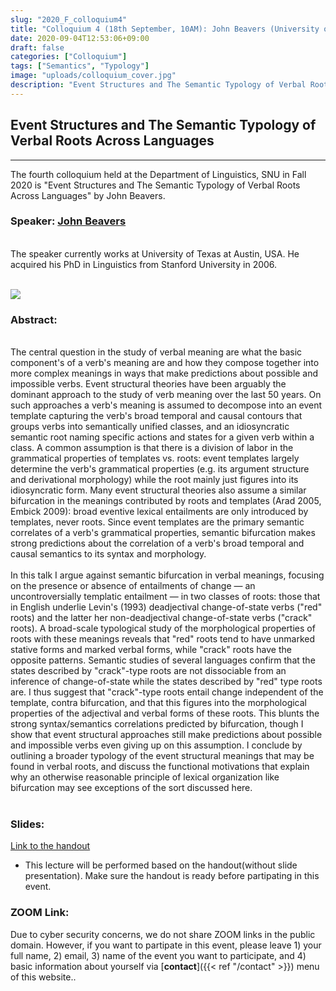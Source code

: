 ```yaml
---
slug: "2020_F_colloquium4"
title: "Colloquium 4 (18th September, 10AM): John Beavers (University of Texas, Austin)"
date: 2020-09-04T12:53:06+09:00
draft: false
categories: ["Colloquium"]
tags: ["Semantics", "Typology"]
image: "uploads/colloquium_cover.jpg"
description: "Event Structures and The Semantic Typology of Verbal Roots Across Languages by John Beavers"
---
```


## Event Structures and The Semantic Typology of Verbal Roots Across Languages

---

The fourth colloquium held at the Department of Linguistics, SNU in Fall 2020 is "Event Structures and The Semantic Typology of Verbal Roots Across Languages" by John Beavers.

### Speaker: <a class=intro-link href="https://liberalarts.utexas.edu/linguistics/faculty/profile.php?eid=jbeavers">John Beavers</a>

<br/>
The speaker currently works at University of Texas at Austin, USA. He acquired his PhD in Linguistics from Stanford University in 2006.
<br/><br/>

![ ](/profiles/John_Beavers_image.jpg#floatleft)

### Abstract:

<br/>
The central question in the study of verbal meaning are what the basic component's of a verb's meaning are and how they compose together into more complex meanings in ways that make predictions about possible and impossible verbs. Event structural theories have been arguably the dominant approach to the study of verb meaning over the last 50 years. On such approaches a verb's meaning is assumed to decompose into an event template capturing the verb's broad temporal and causal contours that groups verbs into semantically unified classes, and an idiosyncratic semantic root naming specific actions and states for a given verb within a class. A common assumption is that there is a division of labor in the grammatical properties of templates vs. roots: event templates largely determine the verb's grammatical properties (e.g. its argument structure and derivational morphology) while the root mainly just figures into its idiosyncratic form. Many event structural theories also assume a similar bifurcation in the meanings contributed by roots and templates (Arad 2005, Embick 2009): broad eventive lexical entailments are only introduced by templates, never roots. Since event templates are the primary semantic correlates of a verb's grammatical properties, semantic bifurcation makes strong predictions about the correlation of a verb's broad temporal and causal semantics to its syntax and morphology.
<br><br/>
In this talk I argue against semantic bifurcation in verbal meanings, focusing on the presence or absence of entailments of change — an uncontroversially templatic entailment — in two classes of roots: those that in English underlie Levin's (1993) deadjectival change-of-state verbs ("red" roots) and the latter her non-deadjectival change-of-state verbs ("crack" roots). A broad-scale typological study of the morphological properties of roots with these meanings reveals that "red" roots tend to have unmarked stative forms and marked verbal forms, while "crack" roots have the opposite patterns. Semantic studies of several languages confirm that the states described by "crack"-type roots are not dissociable from an inference of change-of-state while the states described by "red" type roots are. I thus suggest that "crack"-type roots entail change independent of the template, contra bifurcation, and that this figures into the morphological properties of the adjectival and verbal forms of these roots. This blunts the strong syntax/semantics correlations predicted by bifurcation, though I show that event structural approaches still make predictions about possible and impossible verbs even giving up on this assumption. I conclude by outlining a broader typology of the event structural meanings that may be found in verbal roots, and discuss the functional motivations that explain why an otherwise reasonable principle of lexical organization like bifurcation may see exceptions of the sort discussed here.
<br/><br/>

### Slides:

[Link to the handout](/materials/colloquium4_material.pdf)

- This lecture will be performed based on the handout(without slide presentation). Make sure the handout is ready before partipating in this event.

### ZOOM Link:

Due to cyber security concerns, we do not share ZOOM links in the public domain. However, if you want to partipate in this event, please leave 1) your full name, 2) email, 3) name of the event you want to participate, and 4) basic information about yourself via [**contact**]({{< ref "/contact" >}}) menu of this website..
